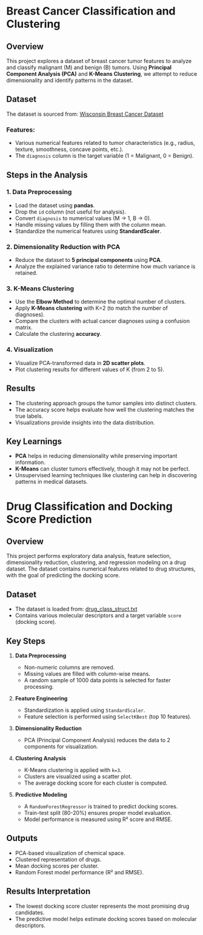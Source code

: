 # Breast Cancer Classification and Clustering

## Overview
This project explores a dataset of breast cancer tumor features to analyze and classify malignant (M) and benign (B) tumors. Using **Principal Component Analysis (PCA)** and **K-Means Clustering**, we attempt to reduce dimensionality and identify patterns in the dataset.

## Dataset
The dataset is sourced from:
[Wisconsin Breast Cancer Dataset](https://raw.githubusercontent.com/PacktPublishing/Machine-Learning-in-Biotechnology-and-Life-Sciences/refs/heads/main/datasets/dataset_wisc_sd.csv)

### Features:
- Various numerical features related to tumor characteristics (e.g., radius, texture, smoothness, concave points, etc.).
- The `diagnosis` column is the target variable (1 = Malignant, 0 = Benign).

## Steps in the Analysis

### 1. Data Preprocessing
- Load the dataset using **pandas**.
- Drop the `id` column (not useful for analysis).
- Convert `diagnosis` to numerical values (M → 1, B → 0).
- Handle missing values by filling them with the column mean.
- Standardize the numerical features using **StandardScaler**.

### 2. Dimensionality Reduction with PCA
- Reduce the dataset to **5 principal components** using **PCA**.
- Analyze the explained variance ratio to determine how much variance is retained.

### 3. K-Means Clustering
- Use the **Elbow Method** to determine the optimal number of clusters.
- Apply **K-Means clustering** with K=2 (to match the number of diagnoses).
- Compare the clusters with actual cancer diagnoses using a confusion matrix.
- Calculate the clustering **accuracy**.

### 4. Visualization
- Visualize PCA-transformed data in **2D scatter plots**.
- Plot clustering results for different values of K (from 2 to 5).

## Results
- The clustering approach groups the tumor samples into distinct clusters.
- The accuracy score helps evaluate how well the clustering matches the true labels.
- Visualizations provide insights into the data distribution.

## Key Learnings
- **PCA** helps in reducing dimensionality while preserving important information.
- **K-Means** can cluster tumors effectively, though it may not be perfect.
- Unsupervised learning techniques like clustering can help in discovering patterns in medical datasets.


# Drug Classification and Docking Score Prediction

## Overview
This project performs exploratory data analysis, feature selection, dimensionality reduction, clustering, and regression modeling on a drug dataset. The dataset contains numerical features related to drug structures, with the goal of predicting the docking score.

## Dataset
- The dataset is loaded from: [drug_class_struct.txt](https://github.com/HackBio-Internship/2025_project_collection/raw/refs/heads/main/Python/Dataset/drug_class_struct.txt)
- Contains various molecular descriptors and a target variable `score` (docking score).

## Key Steps
1. **Data Preprocessing**
   - Non-numeric columns are removed.
   - Missing values are filled with column-wise means.
   - A random sample of 1000 data points is selected for faster processing.

2. **Feature Engineering**
   - Standardization is applied using `StandardScaler`.
   - Feature selection is performed using `SelectKBest` (top 10 features).

3. **Dimensionality Reduction**
   - PCA (Principal Component Analysis) reduces the data to 2 components for visualization.

4. **Clustering Analysis**
   - K-Means clustering is applied with `k=3`.
   - Clusters are visualized using a scatter plot.
   - The average docking score for each cluster is computed.

5. **Predictive Modeling**
   - A `RandomForestRegressor` is trained to predict docking scores.
   - Train-test split (80-20%) ensures proper model evaluation.
   - Model performance is measured using R² score and RMSE.

## Outputs
- PCA-based visualization of chemical space.
- Clustered representation of drugs.
- Mean docking scores per cluster.
- Random Forest model performance (R² and RMSE).

## Results Interpretation
- The lowest docking score cluster represents the most promising drug candidates.
- The predictive model helps estimate docking scores based on molecular descriptors.

